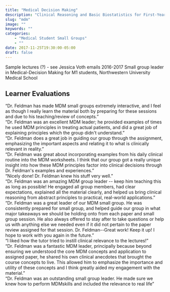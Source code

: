 ```yaml
---
title: "Medical Decision Making"
description: "Clinical Reasoning and Basic Biostatistics for First-Year Medical Students"
slug: "mdm"
image: ""
keywords: ""
categories:
    - "Medical Student Small Groups"
    - ""
date: 2017-11-25T19:30:00-05:00
draft: false
---
```


Sample lectures (?) - see Jessica Voth emails
2016-2017	Small group leader in Medical-Decision Making for M1 students, Northwestern University Medical School

## Learner Evaluations

  “Dr. Feldman has made MDM small groups extremely interactive, and I feel as though I really learn the material both by preparing for these sessions and due to his teaching/review of concepts.”  
  “Dr. Feldman was an excellent MDM leader; he provided examples of times he used MDM principles in treating actual patients, and did a great job of explaining principles which the group didn't understand.”  
  “Dr. Feldman does a great job in guiding our group through the assignment, emphasizing the important aspects and relating it to what is clinically relevant in reality.”  
  “Dr. Feldman was great about incorporating examples from his daily clinical routine into the MDM worksheets. I think that our group got a really unique insight into how these MDM principles factor into clinical decisions through Dr. Feldman's examples and experiences.”  
  “Nicely done! Dr. Feldman knew his stuff very well.”  
  “Dr. Feldman was an amazing MDM group leader -- keep him teaching this as long as possible! He engaged all group members, had clear expectations, explained all the material clearly, and helped us bring clinical reasoning from abstract principles to practical, real-world applications.”  
  “Dr. Feldman was a great leader of our MDM small group. He was consistently prepared for small group, and helped guide our group in what major takeaways we should be holding onto from each paper and small group session. He also always offered to stay after to take questions or help us with anything else we needed even if it did not pertain to the paper review assigned for that session. Dr. Feldman--Great work! Keep it up! I hope to work with you again in the future.”  
  “I liked how the tutor tried to instill clinical relevance to the lectures!”  
  “Dr. Feldman was a fantastic MDM leader, principally because beyond ensuring we understood the core MDM concepts and application to assigned paper, he shared his own clinical anecdotes that brought the course concepts to live. This allowed him to emphasize the importance and utility of these concepts and I think greatly aided my engagement with the material.”  
  “Dr. Feldman was an outstanding small group leader. He made sure we knew how to perform MDMskills and included the relevance to real life”

